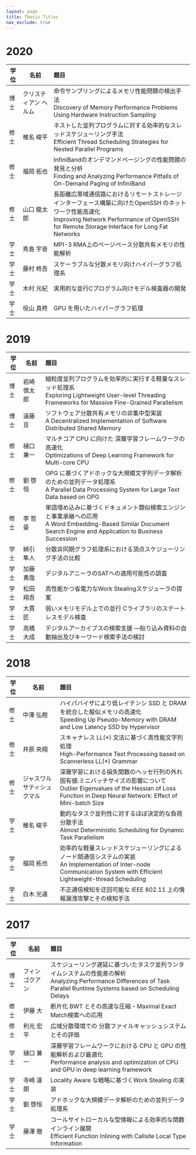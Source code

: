 ```yaml
---
layout: page
title: Thesis Titles
nav_exclude: true
---
```


# 2020

|学位|名前|題目|
|---|---|:---|
|博士|クリスティアン ヘルム|命令サンプリングによるメモリ性能問題の検出手法 <br> Discovery of Memory Performance Problems Using Hardware Instruction Sampling|
|修士|椎名 峻平|ネストした並列プログラムに対する効率的なスレッドスケジューリング手法 <br> Efficient Thread Scheduling Strategies for Nested Parallel Programs|
|修士|福岡 拓也|InfiniBandのオンデマンドページングの性能問題の発見と分析 <br> Finding and Analyzing Performance Pitfalls of On-Demand Paging of InfiniBand|
|修士|山口 龍太郎|長距離広帯域通信路におけるリモートストレージインターフェース構築に向けたOpenSSH のネットワーク性能高速化 <br> Improving Network Performance of OpenSSH for Remote Storage Interface for Long Fat Networks|
|学士|秀島 宇音|MPI-3 RMA上のページベース分散共有メモリの性能解析|
|学士|藤村 柊吾|スケーラブルな分散メモリ向けハイパーグラフ処理系|
|学士|木村 元紀|実用的な並行Cプログラム向けモデル検査器の開発|
|学士|役山 真柊|GPU を用いたハイパーグラフ処理|

# 2019

|学位|名前|題目|
|---|---|:---|
|博士|岩崎 慎太郎|細粒度並列プログラムを効率的に実行する軽量なスレッド処理系 <br> Exploring Lightweight User-level Threading Frameworks for Massive Fine-Grained Parallelism|
|博士|遠藤 亘|ソフトウェア分散共有メモリの非集中型実装 <br> A Decentralized Implementation of Software Distributed Shared Memory|
|修士|樋口 兼一|マルチコア CPU に向けた 深層学習フレームワークの高速化 <br> Optimizations of Deep Learning Framework for Multi-core CPU|
|修士|劉 啓恒|OPG に基づくアドホックな大規模文字列データ解析のための並列データ処理系 <br> A Parallel Data Processing System for Large Text Data based on OPG|
|修士|李 哲豪|単語埋め込みに基づくドキュメント類似検索エンジンと事業承継への応用 <br> A Word Embedding-Based Similar Document Search Engine and Application to Business Succession|
|学士|綿引 隼人|分散非同期グラフ処理系における頂点スケジューリング手法の比較|
|学士|加藤 勇哉|デジタルアニーラのSATへの適用可能性の調査|
|学士|松田 翔吾|高性能かつ省電力なWork Stealingスケジューラの提案|
|学士|大貫 匠|弱いメモリモデル上での並行 Cライブラリのステートレスモデル検査|
|学士|高橋 大成|デジタルアーカイブスの検索支援 —貼り込み資料の自動抽出及びキーワード検索手法の検討|

# 2018

|学位|名前|題目|
|---|---|:---|
|修士|中澤 弘樹|ハイパバイザにより低レイテンシ SSD と DRAM を統合した擬似メモリの高速化 <br> Speeding Up Pseudo-Memory with DRAM and Low Latency SSD by Hypervisor|
|修士|井原 央翔|スキャナレス LL(\*) 文法に基づく高性能文字列処理 <br> High-Performance Text Processing based on Scannerless LL(*) Grammar|
|修士|ジャスワル サティシュ クマル|深層学習における損失関数のヘッセ行列の外れ固有値:ミニバッチサイズの影響について <br> Outlier Eigenvalues of the Hessian of Loss Function in Deep Neural Network: Effect of Mini-batch Size|
|学士|椎名 峻平|動的なタスク並列性に対するほぼ決定的な負荷分散手法 <br> Almost Deterministic Scheduling for Dynamic Task Parallelism |
|学士|福岡 拓也|効率的な軽量スレッドスケジューリングによるノード間通信システムの実装 <br> An Implementation of Inter-node Communication System with Efficient Lightweight-thread Scheduling|
|学士|白木 光達|不正通信検知を迂回可能な IEEE 802.11 上の情報漏洩攻撃とその検知手法|

# 2017

|学位|名前|題目|
|---|---|:---|
|博士|フィン ゴクアン|スケジューリング遅延に基づいたタスク並列ランタイムシステムの性能差の解析 <br> Analyzing Performance Differences of Task Parallel Runtime Systems based on Scheduling Delays|
|修士|伊藤 大|断片化 BWT とその高速な圧縮・Maximal Exact Match検索への応用|
|修士|利光 宏平|広域分散環境での 分散ファイルキャッシュシステムとその評価|
|学士|樋口 兼一|深層学習フレームワークにおける CPU と GPU の性能解析および最適化 <br> Performance analysis and optimization of CPU and GPU in deep learning framework|
|学士|寺崎 達朗|Locality Aware な戦略に基づくWork Stealing の実装|
|学士|劉 啓恒|アドホックな大規模データ解析のための並列データ処理系|
|学士|藤澤 徹|コールサイトローカルな型情報による効率的な関数インライン展開 <br> Efficient Function Inlining with Callsite Local Type Information|
